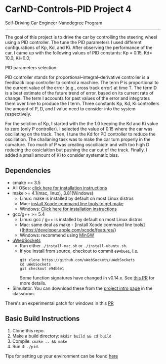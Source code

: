 # CarND-Controls-PID Project 4
Self-Driving Car Engineer Nanodegree Program

---

The goal of this project is to drive the car by controlling the steering wheel using a PID controller. The tune the PID parameters I used different configurations of Kp, Kd, and Ki. After observing the performance of the car, I came up with the following values of PID constants: Kp = 0.15, Kd= 10.0, Ki=0.0; 

PID parameters selection:

PID controller stands for  proportional–integral–derivative controller is a feedback loop controller to control a machine.
The term P is proportional to the current value of the error (e.g., cross track error) at time T. The term D is a best estimate of the future trend of error, based on its current rate of change. The term I accounts for past values of the error and integrates them over time to produce the I term. Three constants Kp, Kd, Ki controllers the amount of P, D, and I  value need to consider into the system respectively. 


For the selction of Kp, I started with the the 1.0 keeping the Kd and Ki value to zero (only P controller). I selected the value of 0.15 where the car was osciliating on the track. Then, I tune the Kd for PD controller to reduce the oscillation. The challaning task was to make the car turn properly in the curvature. Too much of P was creating oscciliaiotn and with too high D reducing the ossiclaition but pushing the car out of the track. Finally, I added a small amount of Ki to consider systematic bias. 


## Dependencies

* cmake >= 3.5
 * All OSes: [click here for installation instructions](https://cmake.org/install/)
* make >= 4.1(mac, linux), 3.81(Windows)
  * Linux: make is installed by default on most Linux distros
  * Mac: [install Xcode command line tools to get make](https://developer.apple.com/xcode/features/)
  * Windows: [Click here for installation instructions](http://gnuwin32.sourceforge.net/packages/make.htm)
* gcc/g++ >= 5.4
  * Linux: gcc / g++ is installed by default on most Linux distros
  * Mac: same deal as make - [install Xcode command line tools]((https://developer.apple.com/xcode/features/)
  * Windows: recommend using [MinGW](http://www.mingw.org/)
* [uWebSockets](https://github.com/uWebSockets/uWebSockets)
  * Run either `./install-mac.sh` or `./install-ubuntu.sh`.
  * If you install from source, checkout to commit `e94b6e1`, i.e.
    ```
    git clone https://github.com/uWebSockets/uWebSockets 
    cd uWebSockets
    git checkout e94b6e1
    ```
    Some function signatures have changed in v0.14.x. See [this PR](https://github.com/udacity/CarND-MPC-Project/pull/3) for more details.
* Simulator. You can download these from the [project intro page](https://github.com/udacity/self-driving-car-sim/releases) in the classroom.

There's an experimental patch for windows in this [PR](https://github.com/udacity/CarND-PID-Control-Project/pull/3)

## Basic Build Instructions

1. Clone this repo.
2. Make a build directory: `mkdir build && cd build`
3. Compile: `cmake .. && make`
4. Run it: `./pid`. 

Tips for setting up your environment can be found [here](https://classroom.udacity.com/nanodegrees/nd013/parts/40f38239-66b6-46ec-ae68-03afd8a601c8/modules/0949fca6-b379-42af-a919-ee50aa304e6a/lessons/f758c44c-5e40-4e01-93b5-1a82aa4e044f/concepts/23d376c7-0195-4276-bdf0-e02f1f3c665d)
